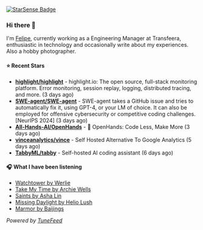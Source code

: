 <a href="https://starsense.app/developer-types" target="_blank"><img src="https://starsense.app/api/badge/?user=valtlfelipe" alt="StarSense Badge"></a>

### Hi there 👋

I'm [Felipe](https://felipevm.com), currently working as a Engineering Manager at Transfeera, enthusiastic in technology and occasionally write about my experiences. Also a hobby photographer.

#### ⭐ Recent Stars
- **[highlight/highlight](https://github.com/highlight/highlight)** - highlight.io: The open source, full-stack monitoring platform. Error monitoring, session replay, logging, distributed tracing, and more. (3 days ago)
- **[SWE-agent/SWE-agent](https://github.com/SWE-agent/SWE-agent)** - SWE-agent takes a GitHub issue and tries to automatically fix it, using GPT-4, or your LM of choice. It can also be employed for offensive cybersecurity or competitive coding challenges. [NeurIPS 2024]  (3 days ago)
- **[All-Hands-AI/OpenHands](https://github.com/All-Hands-AI/OpenHands)** - 🙌 OpenHands: Code Less, Make More (3 days ago)
- **[vinceanalytics/vince](https://github.com/vinceanalytics/vince)** - Self Hosted Alternative To Google Analytics (5 days ago)
- **[TabbyML/tabby](https://github.com/TabbyML/tabby)** - Self-hosted AI coding assistant (6 days ago)

#### 🎧 What I have been listening
- [Watchtower by Werlie](https://open.spotify.com/track/5cwjq1HlJEwOMOxFr8bPpT)
- [Take My Time by Archie Wells](https://open.spotify.com/track/0JAYqGAXpGQ2LZoUso7XVu)
- [Saints by Asha Lin](https://open.spotify.com/track/5SV96TXvKqxuwNxNmvbq1X)
- [Missing Daylight by Helio Lush](https://open.spotify.com/track/2B8abTUyycIzH4Taw1r4Je)
- [Marmor by Baijings](https://open.spotify.com/track/3qqoPKOVlw0s0oiXbSGKBC)

_Powered by [TuneFeed](https://tunefeed.app?ref=github.com)_



